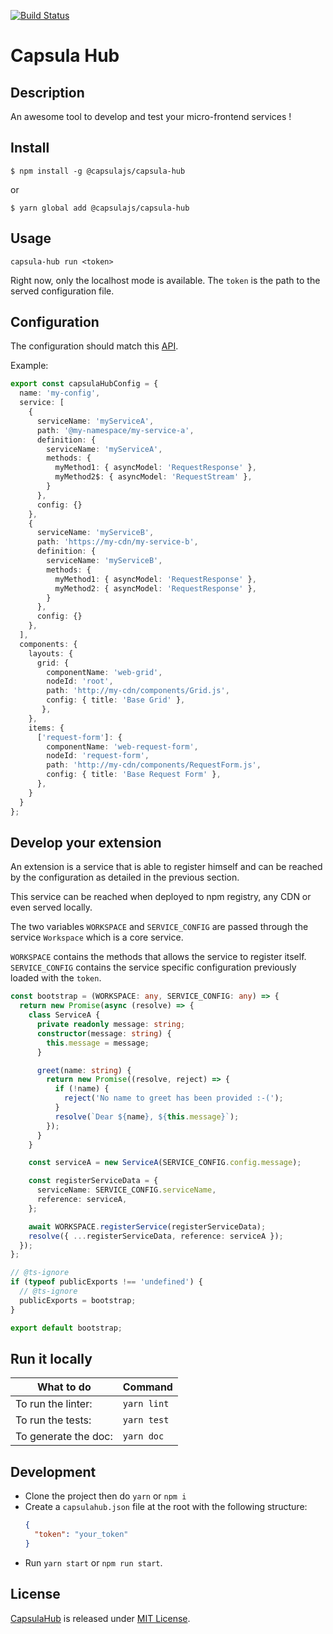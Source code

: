[![Build Status](https://travis-ci.com/capsulajs/capsulahub.svg?branch=develop)](https://travis-ci.com/capsulajs/capsulahub)

Capsula Hub
===========
Description
-----------
An awesome tool to develop and test your micro-frontend services !

Install
-------
`$ npm install -g @capsulajs/capsula-hub`

or

`$ yarn global add @capsulajs/capsula-hub`

Usage
-----
`capsula-hub run <token>`

Right now, only the localhost mode is available.
The `token` is the path to the served configuration file.

Configuration
-------------
The configuration should match this [API](https://github.com/capsulajs/capsulahub-core/blob/develop/packages/workspace/src/api/WorkspaceConfig.ts).

Example: 
```typescript
export const capsulaHubConfig = {
  name: 'my-config',
  service: [
    {
      serviceName: 'myServiceA',
      path: '@my-namespace/my-service-a',
      definition: {
        serviceName: 'myServiceA',
        methods: {
          myMethod1: { asyncModel: 'RequestResponse' },
          myMethod2$: { asyncModel: 'RequestStream' },
        }
      },
      config: {}
    },
    {
      serviceName: 'myServiceB',
      path: 'https://my-cdn/my-service-b',
      definition: {
        serviceName: 'myServiceB',
        methods: {
          myMethod1: { asyncModel: 'RequestResponse' },
          myMethod2: { asyncModel: 'RequestResponse' },
        }
      },
      config: {}
    },
  ],
  components: {
    layouts: {
      grid: {
        componentName: 'web-grid',
        nodeId: 'root',
        path: 'http://my-cdn/components/Grid.js',
        config: { title: 'Base Grid' },
       },
    },
    items: {
      ['request-form']: {
        componentName: 'web-request-form',
        nodeId: 'request-form',
        path: 'http://my-cdn/components/RequestForm.js',
        config: { title: 'Base Request Form' },
      },
    }
  }
};
```

Develop your extension
----------------------
An extension is a service that is able to register himself and can be reached by the configuration
as detailed in the previous section.

This service can be reached when deployed to npm registry, any CDN or even served locally.

The two variables `WORKSPACE` and `SERVICE_CONFIG` are passed through the service `Workspace` which 
is a core service.

`WORKSPACE` contains the methods that allows the service to register itself.
`SERVICE_CONFIG` contains the service specific configuration previously loaded with the `token`.

```typescript
const bootstrap = (WORKSPACE: any, SERVICE_CONFIG: any) => {
  return new Promise(async (resolve) => {
    class ServiceA {
      private readonly message: string;
      constructor(message: string) {
        this.message = message;
      }

      greet(name: string) {
        return new Promise((resolve, reject) => {
          if (!name) {
            reject('No name to greet has been provided :-(');
          }
          resolve(`Dear ${name}, ${this.message}`);
        });
      }
    }

    const serviceA = new ServiceA(SERVICE_CONFIG.config.message);

    const registerServiceData = {
      serviceName: SERVICE_CONFIG.serviceName,
      reference: serviceA,
    };

    await WORKSPACE.registerService(registerServiceData);
    resolve({ ...registerServiceData, reference: serviceA });
  });
};

// @ts-ignore
if (typeof publicExports !== 'undefined') {
  // @ts-ignore
  publicExports = bootstrap;
}

export default bootstrap;

```

Run it locally
--------------
|        What to do    |   Command   |
|----------------------|-------------|
| To run the linter:   | `yarn lint` |
| To run the tests:    | `yarn test` |
| To generate the doc: | `yarn doc`  |

Development
-----------
- Clone the project then do `yarn` or `npm i`
- Create a `capsulahub.json` file at the root with the following structure:
    ```json
    {
      "token": "your_token"
    }
    ```
- Run `yarn start` or `npm run start`.

License
-------
[CapsulaHub](https://github.com/capsulajs/capsula-hub) is released under [MIT License](./LICENSE).
